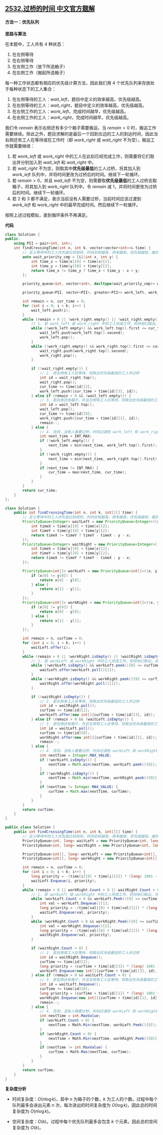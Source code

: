 ## [2532.过桥的时间 中文官方题解](https://leetcode.cn/problems/time-to-cross-a-bridge/solutions/100000/guo-qiao-de-shi-jian-by-leetcode-solutio-thj9)
#### 方法一：优先队列

**思路与算法**

在本题中，工人共有 $4$ 种状态：

1. 在左侧等待
2. 在右侧等待
3. 在左侧工作（放下所选箱子）
4. 在右侧工作（搬起所选箱子）

每一种工作状态都有相应的优先级计算方法，因此我们用 $4$ 个优先队列来存放处于每种状态下的工人集合：

1. 在左侧等待的工人：$\textit{wait\_left}$，题目中定义的效率越高，优先级越高。
2. 在右侧等待的工人：$\textit{wait\_right}$，题目中定义的效率越高，优先级越高。
3. 在左侧工作的工人：$\textit{work\_left}$，完成时间越早，优先级越高。
4. 在右侧工作的工人：$\textit{work\_right}$，完成时间越早，优先级越高。

我们令 $\textit{remain}$ 表示右侧还有多少个箱子需要搬运，当 $\textit{remain} > 0$ 时，搬运工作需要继续。除此之外，题目求解的是最后一个回到左边的工人的到达时间，因此当右侧还有工人在等待或在工作时（即 $\textit{work\_right}$ 或 $\textit{wait\_right}$ 不为空），搬运工作就需要继续：

1. 若 $\textit{work\_left}$ 或 $\textit{work\_right}$ 中的工人在此刻已经完成工作，则需要将它们取出并分别加入到 $\textit{wait\_left}$ 和 $\textit{wait\_right}$ 中。
2. 若 $\textit{wait\_right}$ 不为空，则取其中**优先级最低**的工人过桥，将其加入到 $\textit{work\_left}$ 队列中，并将时间更改为过桥后的时间。继续下一轮循环。
3. 若 $\textit{remain} > 0$，并且 $\textit{wait\_left}$ 不为空，则需要取**优先级最低**的工人过桥去取箱子，将其加入到 $\textit{work\_right}$ 队列中，令 $\textit{remain}$ 减 $1$，并将时间更改为过桥后的时间。继续下一轮循环。
4. 若 $2$ 和 $3$ 都不满足，表示当前没有人需要过桥，当前时间应该过渡到 $\textit{work\_left}$ 和 $\textit{work\_right}$ 中的最早完成时间。然后继续下一轮循环。

按照上述过程模拟，直到循环条件不再满足。

**代码**

```C++ [sol1-C++]
class Solution {
public:
    using PII = pair<int, int>;
    int findCrossingTime(int n, int k, vector<vector<int>>& time) {
        // 定义等待中的工人优先级比较规则，时间总和越高，效率越低，优先级越低，越优先被取出
        auto wait_priority_cmp = [&](int x, int y) {
            int time_x = time[x][0] + time[x][2];
            int time_y = time[y][0] + time[y][2];
            return time_x != time_y ? time_x < time_y : x < y;
        };

        priority_queue<int, vector<int>, decltype(wait_priority_cmp)> wait_left(wait_priority_cmp), wait_right(wait_priority_cmp);

        priority_queue<PII, vector<PII>, greater<PII>> work_left, work_right;

        int remain = n, cur_time = 0;
        for (int i = 0; i < k; i++) {
            wait_left.push(i);
        }
        while (remain > 0 || !work_right.empty() || !wait_right.empty()) {
            // 1. 若 work_left 或 work_right 中的工人完成工作，则将他们取出，并分别放置到 wait_left 和 wait_right 中。
            while (!work_left.empty() && work_left.top().first <= cur_time) {
                wait_left.push(work_left.top().second);
                work_left.pop();
            }
            while (!work_right.empty() && work_right.top().first <= cur_time) {
                wait_right.push(work_right.top().second);
                work_right.pop();
            }

            if (!wait_right.empty()) {
                // 2. 若右侧有工人在等待，则取出优先级最低的工人并过桥
                int id = wait_right.top();
                wait_right.pop();
                cur_time += time[id][2];
                work_left.push({cur_time + time[id][3], id});
            } else if (remain > 0 && !wait_left.empty()) {
                // 3. 若右侧还有箱子，并且左侧有工人在等待，则取出优先级最低的工人并过桥
                int id = wait_left.top();
                wait_left.pop();
                cur_time += time[id][0];
                work_right.push({cur_time + time[id][1], id});
                remain--;
            } else {
                // 4. 否则，没有人需要过桥，时间过渡到 work_left 和 work_right 中的最早完成时间
                int next_time = INT_MAX;
                if (!work_left.empty()) {
                    next_time = min(next_time, work_left.top().first);
                }
                if (!work_right.empty()) {
                    next_time = min(next_time, work_right.top().first);
                }
                if (next_time != INT_MAX) {
                    cur_time = max(next_time, cur_time);
                }
            }
        }
        return cur_time;
    }
};
```

```Java [sol1-Java]
class Solution {
    public int findCrossingTime(int n, int k, int[][] time) {
        // 定义等待中的工人优先级比较规则，时间总和越高，效率越低，优先级越低，越优先被取出
        PriorityQueue<Integer> waitLeft = new PriorityQueue<Integer>((x, y) -> {
            int timeX = time[x][0] + time[x][2];
            int timeY = time[y][0] + time[y][2];
            return timeX != timeY ? timeY - timeX : y - x;
        });
        PriorityQueue<Integer> waitRight = new PriorityQueue<Integer>((x, y) -> {
            int timeX = time[x][0] + time[x][2];
            int timeY = time[y][0] + time[y][2];
            return timeX != timeY ? timeY - timeX : y - x;
        });

        PriorityQueue<int[]> workLeft = new PriorityQueue<int[]>((x, y) -> {
            if (x[0] != y[0]) {
                return x[0] - y[0];
            } else {
                return x[1] - y[1];
            }
        });
        PriorityQueue<int[]> workRight = new PriorityQueue<int[]>((x, y) -> {
            if (x[0] != y[0]) {
                return x[0] - y[0];
            } else {
                return x[1] - y[1];
            }
        });

        int remain = n, curTime = 0;
        for (int i = 0; i < k; i++) {
            waitLeft.offer(i);
        }
        while (remain > 0 || !workRight.isEmpty() || !waitRight.isEmpty()) {
            // 1. 若 workLeft 或 workRight 中的工人完成工作，则将他们取出，并分别放置到 waitLeft 和 waitRight 中。
            while (!workLeft.isEmpty() && workLeft.peek()[0] <= curTime) {
                waitLeft.offer(workLeft.poll()[1]);
            }
            while (!workRight.isEmpty() && workRight.peek()[0] <= curTime) {
                waitRight.offer(workRight.poll()[1]);
            }

            if (!waitRight.isEmpty()) {
                // 2. 若右侧有工人在等待，则取出优先级最低的工人并过桥
                int id = waitRight.poll();
                curTime += time[id][2];
                workLeft.offer(new int[]{curTime + time[id][3], id});
            } else if (remain > 0 && !waitLeft.isEmpty()) {
                // 3. 若右侧还有箱子，并且左侧有工人在等待，则取出优先级最低的工人并过桥
                int id = waitLeft.poll();
                curTime += time[id][0];
                workRight.offer(new int[]{curTime + time[id][1], id});
                remain--;
            } else {
                // 4. 否则，没有人需要过桥，时间过渡到 workLeft 和 workRight 中的最早完成时间
                int nextTime = Integer.MAX_VALUE;
                if (!workLeft.isEmpty()) {
                    nextTime = Math.min(nextTime, workLeft.peek()[0]);
                }
                if (!workRight.isEmpty()) {
                    nextTime = Math.min(nextTime, workRight.peek()[0]);
                }
                if (nextTime != Integer.MAX_VALUE) {
                    curTime = Math.max(nextTime, curTime);
                }
            }
        }
        return curTime;
    }
}
```

```C# [sol1-C#]
public class Solution {
    public int FindCrossingTime(int n, int k, int[][] time) {
        // 定义等待中的工人优先级比较规则，时间总和越高，效率越低，优先级越低，越优先被取出
        PriorityQueue<int, long> waitLeft = new PriorityQueue<int, long>();
        PriorityQueue<int, long> waitRight = new PriorityQueue<int, long>();

        PriorityQueue<int[], long> workLeft = new PriorityQueue<int[], long>();
        PriorityQueue<int[], long> workRight = new PriorityQueue<int[], long>();

        int remain = n, curTime = 0;
        for (int i = 0; i < k; i++) {
            long priority = -(time[i][0] + time[i][2]) * (long) 1001 - i;
            waitLeft.Enqueue(i, priority);
        }
        while (remain > 0 || workRight.Count > 0 || waitRight.Count > 0) {
            // 1. 若 workLeft 或 workRight 中的工人完成工作，则将他们取出，并分别放置到 waitLeft 和 waitRight 中。
            while (workLeft.Count > 0 && workLeft.Peek()[0] <= curTime) {
                int val = workLeft.Dequeue()[1];
                long priority = -(time[val][0] + time[val][2]) * (long) 1001 - val;
                waitLeft.Enqueue(val, priority);
            }
            while (workRight.Count > 0 && workRight.Peek()[0] <= curTime) {
                int val = workRight.Dequeue()[1];
                long priority = -(time[val][0] + time[val][2]) * (long) 1001 - val;
                waitRight.Enqueue(val, priority);
            }

            if (waitRight.Count > 0) {
                // 2. 若右侧有工人在等待，则取出优先级最低的工人并过桥
                int id = waitRight.Dequeue();
                curTime += time[id][2];
                long priority = (curTime + time[id][3]) * (long) 1001 + id;
                workLeft.Enqueue(new int[]{curTime + time[id][3], id}, priority);
            } else if (remain > 0 && waitLeft.Count > 0) {
                // 3. 若右侧还有箱子，并且左侧有工人在等待，则取出优先级最低的工人并过桥
                int id = waitLeft.Dequeue();
                curTime += time[id][0];
                long priority = (curTime + time[id][1]) * (long) 1001 + id;
                workRight.Enqueue(new int[]{curTime + time[id][1], id}, priority);
                remain--;
            } else {
                // 4. 否则，没有人需要过桥，时间过渡到 workLeft 和 workRight 中的最早完成时间
                int nextTime = int.MaxValue;
                if (workLeft.Count > 0) {
                    nextTime = Math.Min(nextTime, workLeft.Peek()[0]);
                }
                if (workRight.Count > 0) {
                    nextTime = Math.Min(nextTime, workRight.Peek()[0]);
                }
                if (nextTime != int.MaxValue) {
                    curTime = Math.Max(nextTime, curTime);
                }
            }
        }
        return curTime;
    }
}
```

**复杂度分析**

- 时间复杂度：$O(n\log k)$，其中 $n$ 为箱子的个数，$k$ 为工人的个数。过程中每个队列最多会进出元素 $n$ 次，每次进出的时间复杂度为 $O(\log k)$，因此总的时间复杂度为 $O(n\log k)$。

- 空间复杂度：$O(k)$。过程中每个优先队列最多会包含 $k$ 个元素，因此总的空间复杂度为 $O(k)$。